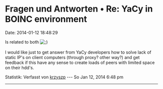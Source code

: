 Fragen und Antworten • Re: YaCy in BOINC environment
====================================================

Date: 2014-01-12 18:48:29

Is related to both
![;)](http://forum.yacy-websuche.de/images/smilies/icon_e_wink.gif "Wink")\
\
I would like just to get answer from YaCy developers how to solve lack
of static IP\'s on client computers (through proxy? other way?) and get
feedback if this have any sense to create loads of peers with limited
space on their hdd\'s.

Statistik: Verfasst von
[krzyszp](http://forum.yacy-websuche.de/memberlist.php?mode=viewprofile&u=9341)
--- So Jan 12, 2014 6:48 pm

------------------------------------------------------------------------

